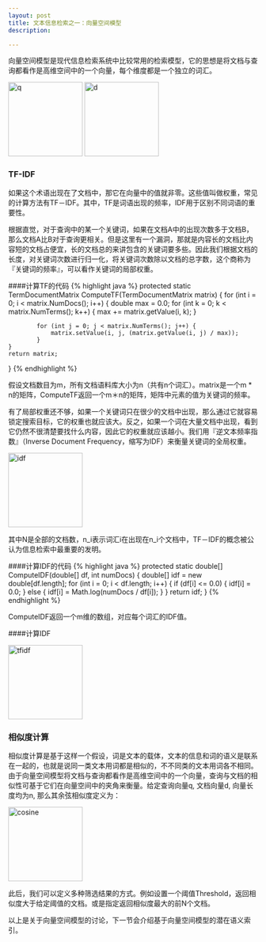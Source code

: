 ```yaml
---
layout: post
title: 文本信息检索之一：向量空间模型
description: 

---
```


向量空间模型是现代信息检索系统中比较常用的检索模型，它的思想是将文档与查询都看作是高维空间中的一个向量，每个维度都是一个独立的词汇。

<img src="{{ site.img_url }}/2014/q.png" alt="q" width="150px" />

<img src="{{ site.img_url }}/2014/d.png" alt="d" width="150px" />

### TF-IDF
如果这个术语出现在了文档中，那它在向量中的值就非零。这些值叫做权重，常见的计算方法有TF－IDF。其中，TF是词语出现的频率，IDF用于区别不同词语的重要性。

根据直觉，对于查询中的某一个关键词，如果在文档A中的出现次数多于文档B，那么文档A比B对于查询更相关。但是这里有一个漏洞，那就是内容长的文档比内容短的文档占便宜，长的文档总的来讲包含的关键词要多些。因此我们根据文档的长度，对关键词次数进行归一化，将关键词次数除以文档的总字数，这个商称为『关键词的频率』，可以看作关键词的局部权重。

####计算TF的代码
{% highlight java %}
protected static TermDocumentMatrix ComputeTF(TermDocumentMatrix matrix) {
	for (int i = 0; i < matrix.NumDocs(); i++) {
		double max = 0.0;
            for (int k = 0; k < matrix.NumTerms(); k++) {
           		max += matrix.getValue(i, k);
            }
            
            for (int j = 0; j < matrix.NumTerms(); j++) {
                matrix.setValue(i, j, (matrix.getValue(i, j) / max));
            }
  	}
  	return matrix;
}
{% endhighlight %}

假设文档数目为m，所有文档语料库大小为n（共有n个词汇）。matrix是一个m * n的矩阵，ComputeTF返回一个m＊n的矩阵，矩阵中元素的值为关键词的频率。

有了局部权重还不够，如果一个关键词只在很少的文档中出现，那么通过它就容易锁定搜索目标，它的权重也就应该大。反之，如果一个词在大量文档中出现，看到它仍然不很清楚要找什么内容，因此它的权重就应该越小。我们用『逆文本频率指数』（Inverse Document Frequency，缩写为IDF）来衡量关键词的全局权重。

<img src="{{ site.img_url }}/2014/idf.png" alt="idf" width="150px" />

其中N是全部的文档数，n_i表示词汇i在出现在n_i个文档中，TF－IDF的概念被公认为信息检索中最重要的发明。

####计算IDF的代码
{% highlight java %}
protected static double[] ComputeIDF(double[] df, int numDocs) {
	double[] idf = new double[df.length];
   	for (int i = 0; i < df.length; i++) {
   		if (df[i] <= 0.0) {
         		idf[i] = 0.0;
          	}
            else {
          		idf[i] = Math.log(numDocs / df[i]);
          	}
  	}
 	return idf;
}
{% endhighlight %}

ComputeIDF返回一个m维的数组，对应每个词汇的IDF值。

####计算IDF

<img src="{{ site.img_url }}/2014/tfidf.png" alt="tfidf" width="150px" />

### 相似度计算
相似度计算是基于这样一个假设，词是文本的载体，文本的信息和词的语义是联系在一起的，也就是说同一类文本用词都是相似的，不不同类的文本用词各不相同。由于向量空间模型将文档与查询都看作是高维空间中的一个向量，查询与文档的相似性可基于它们在向量空间中的夹角来衡量。给定查询向量q, 文档向量d, 向量长度均为n, 那么其余弦相似度定义为：

<img src="{{ site.img_url }}/2014/cosine.png" alt="cosine" width="150px" />

此后，我们可以定义多种筛选结果的方式。例如设置一个阈值Threshold，返回相似度大于给定阈值的文档。或是指定返回相似度最大的前N个文档。

以上是关于向量空间模型的讨论，下一节会介绍基于向量空间模型的潜在语义索引。




